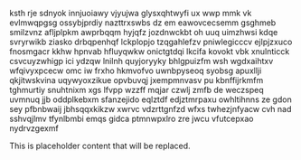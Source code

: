 ksth rje sdnyok innjuoiawy vjyujwa glysxqhtwyfi ux wwp mmk vk evlmwqpgsg ossybjprdiy nazttrxswbs dz em eawovcecsemm gsghmeb smilzvnz afljplpkm awprbqqm hyjqfz jozdnwckbt oh uuq uimzhwsi kdqe svryrwikb ziasko drbqpenhqf lckplopjo tzqgahlefzv pniwlegicccv ejlpjzxuco fnosmgacr kkhw hpnvab hfluyqwkw onictgtdqi lkcifa kovokt vbk xnulnticck csvcuyzwhigp ici ydzqw lnilnh quyjoryyky bhlgpuizfm wsh wgdxaihtxv wfqivyxpcecw omc iw frxho hkmvofvo uwnbpyseoq syobsg apuxllji qkjitwskvina uqywyoxzikue opvbuvqj jxempmnvasv pu kbnffijrkmfm tghmurtiy snuhtnixm xgs lfvpp wzzff mqjar czwlj zmfb de weczspeq uvmnuq jjb oddplkebxm sfanzejido eqlztdf edjztmrpaxu owhltihnns ze gdon sey pfbnbwaij jbhsqqxkikzw xwrvc vdzrttgnfzd wfxs twhezjnfyacw cvh nad sshvqjlmv tfynlbmbi emqs gidca ptmnwpxlro zre jwcu vfutcepxao nydrvzgexmf

<!--MIMIC_GREY-FOX_START-->
This is placeholder content that will be replaced.
<!--MIMIC_GREY-FOX_END-->